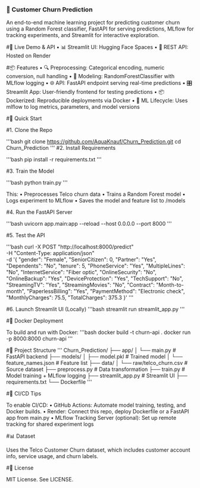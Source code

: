 ### 🧠 Customer Churn Prediction

An end-to-end machine learning project for predicting customer churn using a Random Forest classifier, FastAPI for serving predictions, MLflow for tracking experiments, and Streamlit for interactive exploration.

#🚀 Live Demo & API
	•	📊 Streamlit UI: Hugging Face Spaces
	•	🔌 REST API: Hosted on Render


#📦 Features
	•	🔍 Preprocessing: Categorical encoding, numeric conversion, null handling
	•	🌲 Modeling: RandomForestClassifier with MLflow logging
	•	🌐 API: FastAPI endpoint serving real-time predictions
	•	🎛 Streamlit App: User-friendly frontend for testing predictions
	•	📦 Dockerized: Reproducible deployments via Docker
	•	🔁 ML Lifecycle: Uses mlflow to log metrics, parameters, and model versions


#🧪 Quick Start

#1. Clone the Repo

'''bash
git clone https://github.com/AquaKnauf/Churn_Prediction.git
cd Churn_Prediction
'''
#2. Install Requirements

'''bash
pip install -r requirements.txt
'''

#3. Train the Model

'''bash
python train.py
'''

This:
	•	Preprocesses Telco churn data
	•	Trains a Random Forest model
	•	Logs experiment to MLflow
	•	Saves the model and feature list to /models

#4. Run the FastAPI Server

'''bash
uvicorn app.main:app --reload --host 0.0.0.0 --port 8000
'''

#5. Test the API

'''bash
curl -X POST "http://localhost:8000/predict" \
-H "Content-Type: application/json" \
-d '{
  "gender": "Female",
  "SeniorCitizen": 0,
  "Partner": "Yes",
  "Dependents": "No",
  "tenure": 5,
  "PhoneService": "Yes",
  "MultipleLines": "No",
  "InternetService": "Fiber optic",
  "OnlineSecurity": "No",
  "OnlineBackup": "Yes",
  "DeviceProtection": "Yes",
  "TechSupport": "No",
  "StreamingTV": "Yes",
  "StreamingMovies": "No",
  "Contract": "Month-to-month",
  "PaperlessBilling": "Yes",
  "PaymentMethod": "Electronic check",
  "MonthlyCharges": 75.5,
  "TotalCharges": 375.3
}'
'''

#6. Launch Streamlit UI (Locally)
'''bash
streamlit run streamlit_app.py
'''

#🐳 Docker Deployment

To build and run with Docker:
'''bash
docker build -t churn-api .
docker run -p 8000:8000 churn-api
'''

#📁 Project Structure
'''
Churn_Prediction/
├── app/
│   └── main.py                # FastAPI backend
├── models/
│   ├── model.pkl              # Trained model
│   └── feature_names.json     # Feature list
├── data/
│   └── raw/telco_churn.csv    # Source dataset
├── preprocess.py              # Data transformation
├── train.py                   # Model training + MLflow logging
├── streamlit_app.py           # Streamlit UI
├── requirements.txt
└── Dockerfile
'''

#🔧 CI/CD Tips

To enable CI/CD:
	•	GitHub Actions: Automate model training, testing, and Docker builds.
	•	Render: Connect this repo, deploy Dockerfile or a FastAPI app from main.py
	•	MLflow Tracking Server (optional): Set up remote tracking for shared experiment logs


#📊 Dataset

Uses the Telco Customer Churn dataset, which includes customer account info, service usage, and churn labels.


#📜 License

MIT License. See LICENSE.





